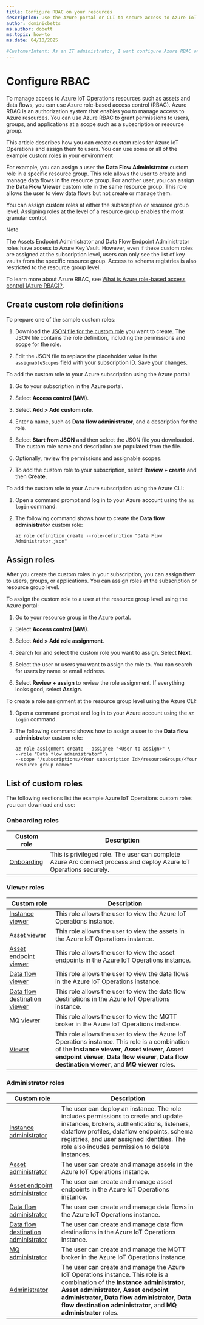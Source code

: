```yaml
---
title: Configure RBAC on your resources
description: Use the Azure portal or CLI to secure access to Azure IoT Operations resources such as dataflows and assets by using Azure role-based access control.
author: dominicbetts
ms.author: dobett
ms.topic: how-to
ms.date: 04/10/2025

#CustomerIntent: As an IT administrator, I want configure Azure RBAC on resources in my Azure IoT Operations instance to control access to them.
---
```


# Configure RBAC

To manage access to Azure IoT Operations resources such as assets and data flows, you can use Azure role-based access control (RBAC). Azure RBAC is an authorization system that enables you to manage access to Azure resources. You can use Azure RBAC to grant permissions to users, groups, and applications at a scope such as a subscription or resource group.

This article describes how you can create custom roles for Azure IoT Operations and assign them to users. You can use some or all of the example [custom roles](#list-of-custom-roles) in your environment

For example, you can assign a user the **Data Flow Administrator** custom role in a specific resource group. This role allows the user to create and manage data flows in the resource group. For another user, you can assign the **Data Flow Viewer** custom role in the same resource group. This role allows the user to view data flows but not create or manage them.

You can assign custom roles at either the subscription or resource group level. Assigning roles at the level of a resource group enables the most granular control.

> [!NOTE]
> The Assets Endpoint Administrator and Data Flow Endpoint Administrator roles have access to Azure Key Vault. However, even if these custom roles are assigned at the subscription level, users can only see the list of key vaults from the specific resource group. Access to schema registries is also restricted to the resource group level.

To learn more about Azure RBAC, see [What is Azure role-based access control (Azure RBAC)?](/azure/role-based-access-control/overview).

## Create custom role definitions

To prepare one of the sample custom roles:

1. Download the [JSON file for the custom role](#create-custom-role-definitions) you want to create. The JSON file contains the role definition, including the permissions and scope for the role.

1. Edit the JSON file to replace the placeholder value in the `assignableScopes` field with your subscription ID. Save your changes.

To add the custom role to your Azure subscription using the Azure portal:

1. Go to your subscription in the Azure portal.

1. Select **Access control (IAM)**.

1. Select **Add > Add custom role**.

1. Enter a name, such as **Data flow administrator**, and a description for the role.

1. Select **Start from JSON** and then select the JSON file you downloaded. The custom role name and description are populated from the file.

1. Optionally, review the permissions and assignable scopes.

1. To add the custom role to your subscription, select **Review + create** and then **Create**.

To add the custom role to your Azure subscription using the Azure CLI:

1. Open a command prompt and log in to your Azure account using the `az login` command.

1. The following command shows how to create the **Data flow administrator** custom role:

    ```console
    az role definition create --role-definition "Data Flow Administrator.json"
    ```

## Assign roles

After you create the custom roles in your subscription, you can assign them to users, groups, or applications. You can assign roles at the subscription or resource group level.

To assign the custom role to a user at the resource group level using the Azure portal:

1. Go to your resource group in the Azure portal.

1. Select **Access control (IAM)**.

1. Select **Add > Add role assignment**.

1. Search for and select the custom role you want to assign. Select **Next**.

1. Select the user or users you want to assign the role to. You can search for users by name or email address.

1. Select **Review + assign** to review the role assignment. If everything looks good, select **Assign**.

To create a role assignment at the resource group level using the Azure CLI:

1. Open a command prompt and log in to your Azure account using the `az login` command.

1. The following command shows how to assign a user to the **Data flow administrator** custom role:

    ```console
    az role assignment create --assignee "<User to assign>" \
    --role "Data flow administrator" \
    --scope "/subscriptions/<Your subscription Id>/resourceGroups/<Your resource group name>"
    ```

## List of custom roles

The following sections list the example Azure IoT Operations custom roles you can download and use:

### Onboarding roles

| Custom role | Description |
| ----------- | ----------- |
| [Onboarding](https://github.com/Azure-Samples/explore-iot-operations/blob/main/samples/custom-rbac/Onboarding.json) | This is privileged role. The user can complete Azure Arc connect process and deploy Azure IoT Operations securely. |

### Viewer roles

| Custom role | Description |
| ----------- | ----------- |
| [Instance viewer](https://github.com/Azure-Samples/explore-iot-operations/blob/main/samples/custom-rbac/Instance%20Viewer.json) | This role allows the user to view the Azure IoT Operations instance. |
| [Asset viewer](https://github.com/Azure-Samples/explore-iot-operations/blob/main/samples/custom-rbac/Asset%20Viewer.json) | This role allows the user to view the assets in the Azure IoT Operations instance. |
| [Asset endpoint viewer](https://github.com/Azure-Samples/explore-iot-operations/blob/main/samples/custom-rbac/Asset%20Endpoint%20Viewer.json) | This role allows the user to view the asset endpoints in the Azure IoT Operations instance. |
| [Data flow viewer](https://github.com/Azure-Samples/explore-iot-operations/blob/main/samples/custom-rbac/Data%20Flow%20Viewer.json) | This role allows the user to view the data flows in the Azure IoT Operations instance. |
| [Data flow destination viewer](https://github.com/Azure-Samples/explore-iot-operations/blob/main/samples/custom-rbac/Data%20Flow%20Destination%20Viewer.json) | This role allows the user to view the data flow destinations in the Azure IoT Operations instance. |
| [MQ viewer](https://github.com/Azure-Samples/explore-iot-operations/blob/main/samples/custom-rbac/MQ%20Viewer.json) | This role allows the user to view the MQTT broker in the Azure IoT Operations instance. |
| [Viewer](https://github.com/Azure-Samples/explore-iot-operations/blob/main/samples/custom-rbac/Viewer.json) | This role allows the user to view the Azure IoT Operations instance. This role is a combination of the **Instance viewer**, **Asset viewer**, **Asset endpoint viewer**, **Data flow viewer**, **Data flow destination viewer**, and **MQ viewer** roles. |

### Administrator roles

| Custom role | Description |
| ----------- | ----------- |
| [Instance administrator](https://github.com/Azure-Samples/explore-iot-operations/blob/main/samples/custom-rbac/Instance%20Administrator.json) | The user can deploy an instance. The role includes permissions to create and update instances, brokers, authentications, listeners, dataflow profiles, dataflow endpoints, schema registries, and user assigned identities. The role also incudes permission to delete instances. |
| [Asset administrator](https://github.com/Azure-Samples/explore-iot-operations/blob/main/samples/custom-rbac/Asset%20Administrator.json) | The user can create and manage assets in the Azure IoT Operations instance. |
| [Asset endpoint administrator](https://github.com/Azure-Samples/explore-iot-operations/blob/main/samples/custom-rbac/Asset%20Endpoint%20Administrator.json) | The user can create and manage asset endpoints in the Azure IoT Operations instance. |
| [Data flow administrator](https://github.com/Azure-Samples/explore-iot-operations/blob/main/samples/custom-rbac/Data%20Flow%20Administrator.json) | The user can create and manage data flows in the Azure IoT Operations instance. |
| [Data flow destination administrator](https://github.com/Azure-Samples/explore-iot-operations/blob/main/samples/custom-rbac/Data%20Flow%20Destination%20Administrator.json) | The user can create and manage data flow destinations in the Azure IoT Operations instance. |
| [MQ administrator](https://github.com/Azure-Samples/explore-iot-operations/blob/main/samples/custom-rbac/MQ%20Administrator.json) | The user can create and manage the MQTT broker in the Azure IoT Operations instance. |
| [Administrator](https://github.com/Azure-Samples/explore-iot-operations/blob/main/samples/custom-rbac/Administrator.json) | The user can create and manage the Azure IoT Operations instance. This role is a combination of the **Instance administrator**, **Asset administrator**, **Asset endpoint administrator**, **Data flow administrator**, **Data flow destination administrator**, and **MQ administrator** roles. |
